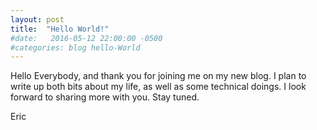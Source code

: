 ```yaml
---
layout: post
title:  "Hello World!"
#date:   2016-05-12 22:00:00 -0500
#categories: blog hello-World
---
```


Hello Everybody, and thank you for joining me on my new blog. I plan to write up both bits about my life, as well as some technical doings. I look forward to sharing more with you. Stay tuned.

Eric
